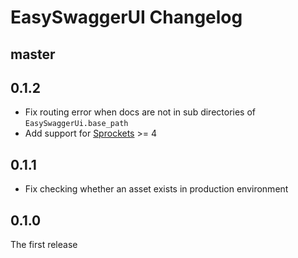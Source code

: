 # EasySwaggerUI Changelog

## master

## 0.1.2

* Fix routing error when docs are not in sub directories of `EasySwaggerUi.base_path`
* Add support for [Sprockets](https://github.com/rails/sprockets) >= 4

## 0.1.1

* Fix checking whether an asset exists in production environment

## 0.1.0

The first release
